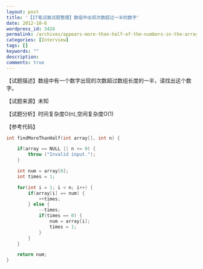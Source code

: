 ```yaml
---
layout: post
title: '【IT笔试面试题整理】数组中出现次数超过一半的数字'
date: 2012-10-6
wordpress_id: 3426
permalink: /archives/appears-more-than-half-of-the-numbers-in-the-array.html
categories: [Interview]
tags: []
keywords: ""
description: 
comments: true
---
```

【试题描述】数组中有一个数字出现的次数超过数组长度的一半，请找出这个数字。

【试题来源】未知

【试题分析】时间复杂度O(n),空间复杂度O(1)

【参考代码】

``` cpp 
int findMoreThanHalf(int array[], int n) {

	if(array == NULL || n <= 0) {
		throw ("Invalid input.");
	}

	int num = array[0];
	int times = 1;

	for(int i = 1; i < n; i++) {
		if(array[i] == num) {
			++times;
		} else {
			--times;
			if(times == 0) {
				num = array[i];
				times = 1;
			}
		}
	}

	return num;
}
```
